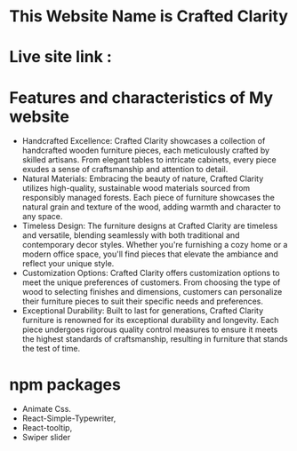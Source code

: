 # This Website Name is Crafted Clarity
# Live site link : 


# Features and characteristics of My website

- Handcrafted Excellence: Crafted Clarity showcases a collection of handcrafted wooden furniture pieces, each meticulously crafted by skilled artisans. From elegant tables to intricate cabinets, every piece exudes a sense of craftsmanship and attention to detail.
- Natural Materials: Embracing the beauty of nature, Crafted Clarity utilizes high-quality, sustainable wood materials sourced from responsibly managed forests. Each piece of furniture showcases the natural grain and texture of the wood, adding warmth and character to any space.
- Timeless Design: The furniture designs at Crafted Clarity are timeless and versatile, blending seamlessly with both traditional and contemporary decor styles. Whether you're furnishing a cozy home or a modern office space, you'll find pieces that elevate the ambiance and reflect your unique style.
- Customization Options: Crafted Clarity offers customization options to meet the unique preferences of customers. From choosing the type of wood to selecting finishes and dimensions, customers can personalize their furniture pieces to suit their specific needs and preferences.
- Exceptional Durability: Built to last for generations, Crafted Clarity furniture is renowned for its exceptional durability and longevity. Each piece undergoes rigorous quality control measures to ensure it meets the highest standards of craftsmanship, resulting in furniture that stands the test of time.

# npm packages 
- Animate Css.
- React-Simple-Typewriter,
- React-tooltip,
- Swiper slider


